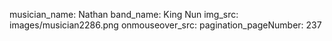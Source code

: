 musician_name: Nathan
band_name: King Nun
img_src: images/musician2286.png
onmouseover_src: 
pagination_pageNumber: 237